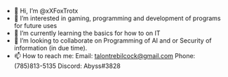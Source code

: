 - 👋 Hi, I’m @xXFoxTrotx
- 👀 I’m interested in gaming, programming and development of programs for future uses
- 🌱 I’m currently learning the basics for how to on IT
- 💞️ I’m looking to collaborate on Programming of AI and or Security of information (in due time).
- 📫 How to reach me: 
Email: talontrebilcock@gmail.com     Phone: (785)813-5135      Discord: Abyss#3828
